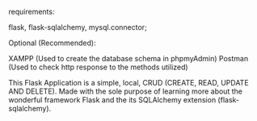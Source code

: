 requirements:

flask,
flask-sqlalchemy,
mysql.connector;

Optional (Recommended):

XAMPP (Used to create the database schema in phpmyAdmin)
Postman (Used to check http response to the methods utilized)

This Flask Application is a simple, local, CRUD (CREATE, READ, UPDATE AND DELETE). Made with the sole purpose of learning more about the wonderful framework Flask and the its SQLAlchemy extension (flask-sqlalchemy).